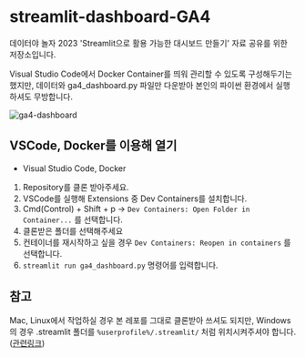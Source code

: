 # streamlit-dashboard-GA4

데이터야 놀자 2023 'Streamlit으로 활용 가능한 대시보드 만들기' 자료 공유를 위한 저장소입니다.  

Visual Studio Code에서 Docker Container를 띄워 관리할 수 있도록 구성해두기는 했지만, 데이터와 ga4_dashboard.py 파일만 다운받아 본인의 파이썬 환경에서 실행하셔도 무방합니다.

![ga4-dashboard](https://github.com/ycseong07/streamlit-dashboard-GA4/assets/48194852/52abd8f8-f43b-428e-b73a-909a09a6876f)

## VSCode, Docker를 이용해 열기
- Visual Studio Code, Docker

1. Repository를 클론 받아주세요.
2. VSCode를 실행해 Extensions 중 Dev Containers를 설치합니다.
3. Cmd(Control) + Shift + p -> `Dev Containers: Open Folder in Container...` 를 선택합니다.
4. 클론받은 폴더를 선택해주세요
5. 컨테이너를 재시작하고 싶을 경우 `Dev Containers: Reopen in containers` 를 선택합니다.
6. `streamlit run ga4_dashboard.py` 명령어를 입력합니다.

## 참고
Mac, Linux에서 작업하실 경우 본 레포를 그대로 클론받아 쓰셔도 되지만, Windows의 경우 .streamlit 폴더를 `%userprofile%/.streamlit/` 처럼 위치시켜주셔야 합니다. ([관련링크](https://docs.streamlit.io/library/advanced-features/configuration#set-configuration-options))
